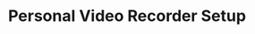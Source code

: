 ---sort_key: 25layout: "sku"id: personal-video-recorder-setup-set-top-boxtitle: "Personal Video Recorder Setup"heading: "Personal Video Recorder Setup"sub-title: "If just the thought of setting up your new PVR or digital set top box is overwhelming, let us do it for you."category: "Home Entertainment"category_description: "Services for TVs and Home Theatre devices."features: - feature: "" - feature: "Personal Video Recorder or Set Top Box connected to an existing TV, power outlet and antenna outlet" - feature: "PVR connected to an existing home network and internet connection" - feature: "Digital reception checked for quality" - feature: "Walkthrough of basic features" - feature: "Cables are neatly arranged" - feature: "Packaging cleaned up and recycled"price: "149"unit: "set top box"australia_only: "Yes"---